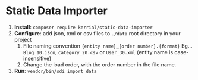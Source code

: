 # Static Data Importer 

1. **Install**: `composer require kerrial/static-data-importer`
2. **Configure**: add json, xml or csv files to `./data` root directory in your project
   1. File naming convention `{entity name}_{order number}.{format}` Eg... `Blog_10.json`, `category_20.csv` or `User_30.xml` (entity name is case-insensitive)
   2. Change the load order, with the order number in the file name. 
3. **Run**: `vendor/bin/sdi import data` 

